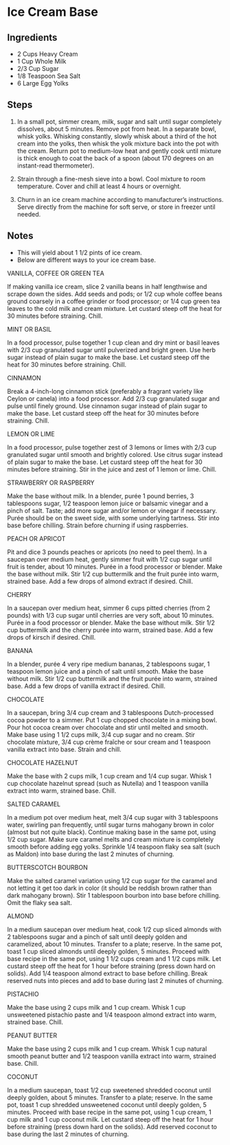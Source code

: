 # Ice Cream Base

## Ingredients

- 2 Cups Heavy Cream
- 1 Cup Whole Milk
- 2/3 Cup Sugar
- 1/8 Teaspoon Sea Salt
- 6 Large Egg Yolks

## Steps

1. In a small pot, simmer cream, milk, sugar and salt until sugar completely dissolves, about 5 minutes. Remove pot from heat. In a separate bowl, whisk yolks. Whisking constantly, slowly whisk about a third of the hot cream into the yolks, then whisk the yolk mixture back into the pot with the cream. Return pot to medium-low heat and gently cook until mixture is thick enough to coat the back of a spoon (about 170 degrees on an instant-read thermometer).

1. Strain through a fine-mesh sieve into a bowl. Cool mixture to room temperature. Cover and chill at least 4 hours or overnight.

1. Churn in an ice cream machine according to manufacturer’s instructions. Serve directly from the machine for soft serve, or store in freezer until needed.

## Notes

- This will yield about 1 1/2 pints of ice cream.
- Below are different ways to your ice cream base.

VANILLA, COFFEE OR GREEN TEA

If making vanilla ice cream, slice 2 vanilla beans in half lengthwise and scrape down the sides. Add seeds and pods; or 1/2 cup whole coffee beans ground coarsely in a coffee grinder or food processor; or 1/4 cup green tea leaves to the cold milk and cream mixture. Let custard steep off the heat for 30 minutes before straining. Chill.

MINT OR BASIL

In a food processor, pulse together 1 cup clean and dry mint or basil leaves with 2/3 cup granulated sugar until pulverized and bright green. Use herb sugar instead of plain sugar to make the base. Let custard steep off the heat for 30 minutes before straining. Chill.

CINNAMON

Break a 4-inch-long cinnamon stick (preferably a fragrant variety like Ceylon or canela) into a food processor. Add 2/3 cup granulated sugar and pulse until finely ground. Use cinnamon sugar instead of plain sugar to make the base. Let custard steep off the heat for 30 minutes before straining. Chill.

LEMON OR LIME

In a food processor, pulse together zest of 3 lemons or limes with 2/3 cup granulated sugar until smooth and brightly colored. Use citrus sugar instead of plain sugar to make the base. Let custard steep off the heat for 30 minutes before straining. Stir in the juice and zest of 1 lemon or lime. Chill.

STRAWBERRY OR RASPBERRY

Make the base without milk. In a blender, purée 1 pound berries, 3 tablespoons sugar, 1/2 teaspoon lemon juice or balsamic vinegar and a pinch of salt. Taste; add more sugar and/or lemon or vinegar if necessary. Purée should be on the sweet side, with some underlying tartness. Stir into base before chilling. Strain before churning if using raspberries.

PEACH OR APRICOT

Pit and dice 3 pounds peaches or apricots (no need to peel them). In a saucepan over medium heat, gently simmer fruit with 1/2 cup sugar until fruit is tender, about 10 minutes. Purée in a food processor or blender. Make the base without milk. Stir 1/2 cup buttermilk and the fruit purée into warm, strained base. Add a few drops of almond extract if desired. Chill.

CHERRY

In a saucepan over medium heat, simmer 6 cups pitted cherries (from 2 pounds) with 1/3 cup sugar until cherries are very soft, about 10 minutes. Purée in a food processor or blender. Make the base without milk. Stir 1/2 cup buttermilk and the cherry purée into warm, strained base. Add a few drops of kirsch if desired. Chill.

BANANA

In a blender, purée 4 very ripe medium bananas, 2 tablespoons sugar, 1 teaspoon lemon juice and a pinch of salt until smooth. Make the base without milk. Stir 1/2 cup buttermilk and the fruit purée into warm, strained base. Add a few drops of vanilla extract if desired. Chill.

CHOCOLATE

In a saucepan, bring 3/4 cup cream and 3 tablespoons Dutch-processed cocoa powder to a simmer. Put 1 cup chopped chocolate in a mixing bowl. Pour hot cocoa cream over chocolate and stir until melted and smooth. Make base using 1 1/2 cups milk, 3/4 cup sugar and no cream. Stir chocolate mixture, 3/4 cup crème fraîche or sour cream and 1 teaspoon vanilla extract into base. Strain and chill.

CHOCOLATE HAZELNUT

Make the base with 2 cups milk, 1 cup cream and 1/4 cup sugar. Whisk 1 cup chocolate hazelnut spread (such as Nutella) and 1 teaspoon vanilla extract into warm, strained base. Chill.

SALTED CARAMEL

In a medium pot over medium heat, melt 3/4 cup sugar with 3 tablespoons water, swirling pan frequently, until sugar turns mahogany brown in color (almost but not quite black). Continue making base in the same pot, using 1/2 cup sugar. Make sure caramel melts and cream mixture is completely smooth before adding egg yolks. Sprinkle 1/4 teaspoon flaky sea salt (such as Maldon) into base during the last 2 minutes of churning.

BUTTERSCOTCH BOURBON

Make the salted caramel variation using 1/2 cup sugar for the caramel and not letting it get too dark in color (it should be reddish brown rather than dark mahogany brown). Stir 1 tablespoon bourbon into base before chilling. Omit the flaky sea salt.

ALMOND

In a medium saucepan over medium heat, cook 1/2 cup sliced almonds with 2 tablespoons sugar and a pinch of salt until deeply golden and caramelized, about 10 minutes. Transfer to a plate; reserve. In the same pot, toast 1 cup sliced almonds until deeply golden, 5 minutes. Proceed with base recipe in the same pot, using 1 1/2 cups cream and 1 1/2 cups milk. Let custard steep off the heat for 1 hour before straining (press down hard on solids). Add 1/4 teaspoon almond extract to base before chilling. Break reserved nuts into pieces and add to base during last 2 minutes of churning.

PISTACHIO

Make the base using 2 cups milk and 1 cup cream. Whisk 1 cup unsweetened pistachio paste and 1/4 teaspoon almond extract into warm, strained base. Chill.

PEANUT BUTTER

Make the base using 2 cups milk and 1 cup cream. Whisk 1 cup natural smooth peanut butter and 1/2 teaspoon vanilla extract into warm, strained base. Chill.

COCONUT

In a medium saucepan, toast 1/2 cup sweetened shredded coconut until deeply golden, about 5 minutes. Transfer to a plate; reserve. In the same pot, toast 1 cup shredded unsweetened coconut until deeply golden, 5 minutes. Proceed with base recipe in the same pot, using 1 cup cream, 1 cup milk and 1 cup coconut milk. Let custard steep off the heat for 1 hour before straining (press down hard on the solids). Add reserved coconut to base during the last 2 minutes of churning.
